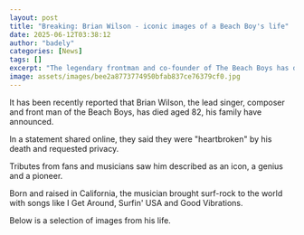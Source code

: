 ```yaml
---
layout: post
title: "Breaking: Brian Wilson - iconic images of a Beach Boy's life"
date: 2025-06-12T03:38:12
author: "badely"
categories: [News]
tags: []
excerpt: "The legendary frontman and co-founder of The Beach Boys has died aged 82, his family said."
image: assets/images/bee2a8773774950bfab837ce76379cf0.jpg
---
```


It has been recently reported that Brian Wilson, the lead singer, composer and front man of the Beach Boys, has died aged 82, his family have announced.

In a statement shared online, they said they were "heartbroken" by his death and requested privacy.

Tributes from fans and musicians saw him described as an icon, a genius and a pioneer. 

Born and raised in California, the musician brought surf-rock to the world with songs like I Get Around, Surfin' USA and Good Vibrations. 

Below is a selection of images from his life.

